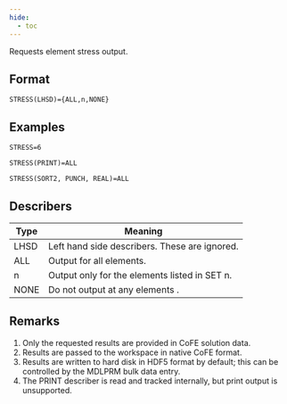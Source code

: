 ```yaml
---
hide:
  - toc
---
```

Requests element stress output.

## Format
`STRESS(LHSD)={ALL,n,NONE}`

## Examples
`STRESS=6`

`STRESS(PRINT)=ALL`

`STRESS(SORT2, PUNCH, REAL)=ALL`


## Describers
| Type       | Meaning  |
| ---------- | -------- |
| LHSD       | Left hand side describers. These are ignored.      |
| ALL        | Output for all elements.                           |
| n          | Output only for the elements listed in SET n.      |
| NONE       | Do not output at any elements .                    |

## Remarks
1. Only the requested results are provided in CoFE solution data.
2. Results are passed to the workspace in native CoFE format.
3. Results are written to hard disk in HDF5 format by default; this can be controlled by the MDLPRM bulk data entry.
4. The PRINT describer is read and tracked internally, but print output is unsupported. 